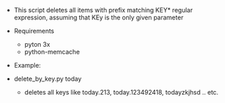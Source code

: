 * This script deletes all items with prefix matching KEY* regular expression, assuming that KEy is the only given parameter

* Requirements
  * pyton 3x
  * python-memcache

* Example:

* delete_by_key.py today
  * deletes all keys like today.213, today.123492418, todayzkjhsd .. etc.
